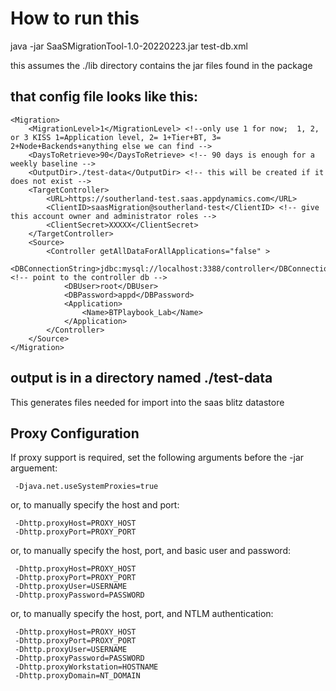 # How to run this

java -jar SaaSMigrationTool-1.0-20220223.jar test-db.xml

this assumes the ./lib directory contains the jar files found in the package

## that config file looks like this:

    <Migration>
        <MigrationLevel>1</MigrationLevel> <!--only use 1 for now;  1, 2, or 3 KISS 1=Application level, 2= 1+Tier+BT, 3= 2+Node+Backends+anything else we can find -->
        <DaysToRetrieve>90</DaysToRetrieve> <!-- 90 days is enough for a weekly baseline -->
        <OutputDir>./test-data</OutputDir> <!-- this will be created if it does not exist -->
        <TargetController>
            <URL>https://southerland-test.saas.appdynamics.com</URL>
            <ClientID>saasMigration@southerland-test</ClientID> <!-- give this account owner and administrator roles -->
            <ClientSecret>XXXXX</ClientSecret>
        </TargetController>
        <Source>
            <Controller getAllDataForAllApplications="false" >
                <DBConnectionString>jdbc:mysql://localhost:3388/controller</DBConnectionString> <!-- point to the controller db -->
                <DBUser>root</DBUser>
                <DBPassword>appd</DBPassword>
                <Application>
                    <Name>BTPlaybook_Lab</Name>
                </Application>
            </Controller>
        </Source>
    </Migration>

## output is in a directory named ./test-data

This generates files needed for import into the saas blitz datastore

## Proxy Configuration

If proxy support is required, set the following arguments before the -jar arguement:

     -Djava.net.useSystemProxies=true

or, to manually specify the host and port:

     -Dhttp.proxyHost=PROXY_HOST
     -Dhttp.proxyPort=PROXY_PORT

or, to manually specify the host, port, and basic user and password:

     -Dhttp.proxyHost=PROXY_HOST
     -Dhttp.proxyPort=PROXY_PORT
     -Dhttp.proxyUser=USERNAME
     -Dhttp.proxyPassword=PASSWORD

or, to manually specify the host, port, and NTLM authentication:

     -Dhttp.proxyHost=PROXY_HOST
     -Dhttp.proxyPort=PROXY_PORT
     -Dhttp.proxyUser=USERNAME
     -Dhttp.proxyPassword=PASSWORD
     -Dhttp.proxyWorkstation=HOSTNAME
     -Dhttp.proxyDomain=NT_DOMAIN
